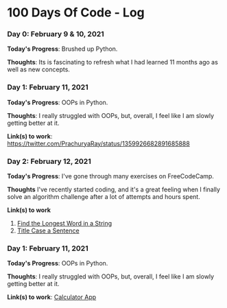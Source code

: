 # 100 Days Of Code - Log


### Day 0: February 9 & 10, 2021

**Today's Progress**: Brushed up Python.

**Thoughts**: Its is fascinating to refresh what I had learned 11 months ago as well as new concepts.


### Day 1: February 11, 2021

**Today's Progress**: OOPs in Python.

**Thoughts**: I really struggled with OOPs, but, overall, I feel like I am slowly getting better at it.

**Link(s) to work**: https://twitter.com/PrachuryaRay/status/1359926682891685888


### Day 2: February 12, 2021

**Today's Progress**: I've gone through many exercises on FreeCodeCamp.

**Thoughts** I've recently started coding, and it's a great feeling when I finally solve an algorithm challenge after a lot of attempts and hours spent.

**Link(s) to work**
1. [Find the Longest Word in a String](https://www.freecodecamp.com/challenges/find-the-longest-word-in-a-string)
2. [Title Case a Sentence](https://www.freecodecamp.com/challenges/title-case-a-sentence)


### Day 1: February 11, 2021

**Today's Progress**: OOPs in Python.

**Thoughts**: I really struggled with OOPs, but, overall, I feel like I am slowly getting better at it.

**Link(s) to work**: [Calculator App](http://www.example.com)